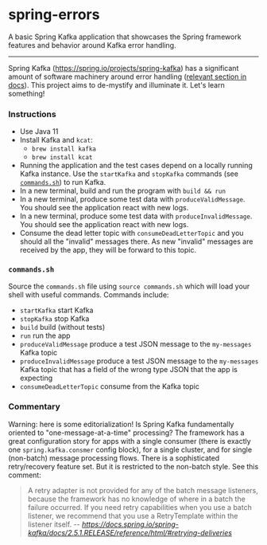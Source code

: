 # spring-errors

A basic Spring Kafka application that showcases the Spring framework features and behavior 
around Kafka error handling.

---

Spring Kafka (<https://spring.io/projects/spring-kafka>) has a significant amount of software machinery around error 
handling ([relevant section in docs](https://docs.spring.io/spring-kafka/reference/html/#annotation-error-handling)).
This project aims to de-mystify and illuminate it. Let's learn something!

### Instructions

* Use Java 11
* Install Kafka and `kcat`:
  * `brew install kafka`
  * `brew install kcat`
* Running the application and the test cases depend on a locally running Kafka instance. Use the `startKafka` and 
  `stopKafka` commands (see [`commands.sh`](#commandssh)) to run Kafka.
* In a new terminal, build and run the program with `build && run`
* In a new terminal, produce some test data with `produceValidMessage`. You should see the application react with new 
  logs.
* In a new terminal, produce some test data with `produceInvalidMessage`. You should see the application react with
  new logs.
* Consume the dead letter topic with `consumeDeadLetterTopic` and you should all the "invalid" messages there. As new 
  "invalid" messages are received by the app, they will be forward to this topic.

### `commands.sh`

Source the `commands.sh` file using `source commands.sh` which will load your shell with useful 
commands. Commands include:

  * `startKafka` start Kafka
  * `stopKafka` stop Kafka
  * `build` build (without tests)
  * `run` run the app
  * `produceValidMessage` produce a test JSON message to the `my-messages` Kafka topic 
  * `produceInvalidMessage` produce a test JSON message to the `my-messages` Kafka topic that has a field of the wrong type 
    JSON that the app is expecting 
  * `consumeDeadLetterTopic` consume from the Kafka topic

### Commentary

Warning: here is some editorialization! Is Spring Kafka fundamentally oriented to "one-message-at-a-time" processing?
The framework has a great configuration story for apps with a single consumer (there is exactly one 
`spring.kafka.consmer` config block), for a single cluster, and for single (non-batch) message processing flows. There 
is a sophisticated retry/recovery feature set. But it is restricted to the non-batch style. See this comment:

> A retry adapter is not provided for any of the batch message listeners, because the framework has no knowledge of
> where in a batch the failure occurred. If you need retry capabilities when you use a batch listener, we recommend that
> you use a RetryTemplate within the listener itself.
> -- <cite>https://docs.spring.io/spring-kafka/docs/2.5.1.RELEASE/reference/html/#retrying-deliveries</cite>  
